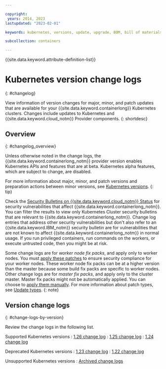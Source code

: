 ```yaml
---

copyright:
 years: 2014, 2023
lastupdated: "2023-02-01"

keywords: kubernetes, versions, update, upgrade, BOM, bill of materials, versions, patch

subcollection: containers

---
```


{{site.data.keyword.attribute-definition-list}}





# Kubernetes version change logs
{: #changelog}

View information of version changes for major, minor, and patch updates that are available for your {{site.data.keyword.containerlong}} Kubernetes clusters. Changes include updates to Kubernetes and {{site.data.keyword.cloud_notm}} Provider components.
{: shortdesc}

## Overview
{: #changelog_overview}

Unless otherwise noted in the change logs, the {{site.data.keyword.containerlong_notm}} provider version enables Kubernetes APIs and features that are at beta. Kubernetes alpha features, which are subject to change, are disabled.

For more information about major, minor, and patch versions and preparation actions between minor versions, see [Kubernetes versions](/docs/containers?topic=containers-cs_versions).
{: tip}

Check the [Security Bulletins on {{site.data.keyword.cloud_notm}} Status](https://cloud.ibm.com/status?component=containers-kubernetes&selected=security) for security vulnerabilities that affect {{site.data.keyword.containerlong_notm}}. You can filter the results to view only Kubernetes Cluster security bulletins that are relevant to {{site.data.keyword.containerlong_notm}}. Change log entries that address other security vulnerabilities but don't also refer to an {{site.data.keyword.IBM_notm}} security bulletin are for vulnerabilities that are not known to affect {{site.data.keyword.containerlong_notm}} in normal usage. If you run privileged containers, run commands on the workers, or execute untrusted code, then you might be at risk.

Some change logs are for _worker node fix packs_, and apply only to worker nodes. You must [apply these patches](/docs/containers?topic=containers-kubernetes-service-cli#cs_worker_update) to ensure security compliance for your worker nodes. These worker node fix packs can be at a higher version than the master because some build fix packs are specific to worker nodes. Other change logs are for _master fix packs_, and apply only to the cluster master. Master fix packs might not be automatically applied. You can choose to [apply them manually](/docs/containers?topic=containers-kubernetes-service-cli#cs_cluster_update). For more information about patch types, see [Update types](/docs/containers?topic=containers-cs_versions#update_types).
{: note}

## Version change logs
{: #change-logs-by-version}

Review the change logs in the following list. 

Supported Kubernetes versions
:   [1.26 change log](/docs/containers?topic=containers-changelog_126)
:   [1.25 change log](/docs/containers?topic=containers-changelog_125)
:   [1.24 change log](/docs/containers?topic=containers-changelog_124)

Deprecated Kubernetes versions
:   [1.23 change log](/docs/containers?topic=containers-changelog_123)
:   [1.22 change log](/docs/containers?topic=containers-changelog_122)

Unsupported Kubernetes versions 
:   [Archived change logs](/docs/containers?topic=containers-cs_versions#k8s_version_archive)

